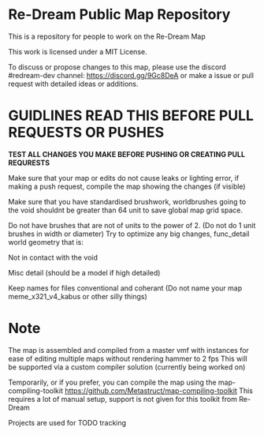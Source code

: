 # Re-Dream Public Map Repository

This is a repository for people to work on the Re-Dream Map

This work is licensed under a MIT License.

To discuss or propose changes to this map, please use the discord #redream-dev channel: https://discord.gg/9Gc8DeA or make a issue or pull request with detailed ideas or additions.

# GUIDLINES READ THIS BEFORE PULL REQUESTS OR PUSHES
**TEST ALL CHANGES YOU MAKE BEFORE PUSHING OR CREATING PULL REQURESTS**

Make sure that your map or edits do not cause leaks or lighting error, if making a push request, compile the map showing the changes (if visible)

Make sure that you have standardised brushwork, worldbrushes going to the void shouldnt be greater than 64 unit to save global map grid space.

Do not have brushes that are not of units to the power of 2. (Do not do 1 unit brushes in width or diameter)
Try to optimize any big changes, func_detail world geometry that is:

Not in contact with the void

Misc detail (should be a model if high detailed)

Keep names for files conventional and coherant (Do not name your map meme_x321_v4_kabus or other silly things)

# Note
The map is assembled and compiled from a master vmf with instances for ease of editing multiple maps without rendering hammer to 2 fps This will be supported via a custom compiler solution (currently being worked on)

Temporarily, or if you prefer, you can compile the map using the map-compiling-toolkit https://github.com/Metastruct/map-compiling-toolkit
This requires a lot of manual setup, support is not given for this toolkit from Re-Dream

Projects are used for TODO tracking
